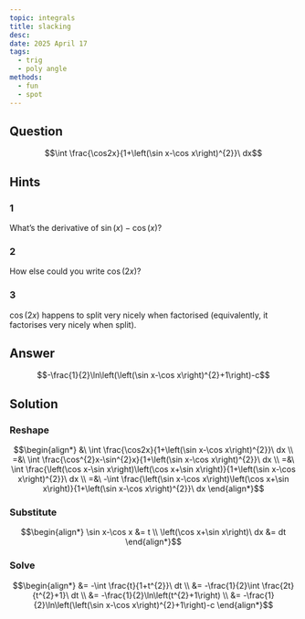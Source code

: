 ```yaml
---
topic: integrals
title: slacking
desc: 
date: 2025 April 17
tags:
  - trig
  - poly angle
methods:
  - fun
  - spot
---
```



## Question
```math
\int \frac{\cos2x}{1+\left(\sin x-\cos x\right)^{2}}\ dx
```


## Hints

### 1
What’s the derivative of $\sin(x)-\cos(x)$?

### 2
How else could you write $\cos(2x)$?

### 3
$\cos(2x)$ happens to split very nicely when factorised (equivalently, it factorises very nicely when split).


## Answer
```math
-\frac{1}{2}\ln\left(\left(\sin x-\cos x\right)^{2}+1\right)-c
```


## Solution

### Reshape
```math
\begin{align*}
  &\ \int \frac{\cos2x}{1+\left(\sin x-\cos x\right)^{2}}\ dx
  \\ =&\ \int \frac{\cos^{2}x-\sin^{2}x}{1+\left(\sin x-\cos x\right)^{2}}\ dx
  \\ =&\ \int \frac{\left(\cos x-\sin x\right)\left(\cos x+\sin x\right)}{1+\left(\sin x-\cos x\right)^{2}}\ dx
  \\ =&\ -\int \frac{\left(\sin x-\cos x\right)\left(\cos x+\sin x\right)}{1+\left(\sin x-\cos x\right)^{2}}\ dx
\end{align*}
```

### Substitute
```math
\begin{align*}
  \sin x-\cos x &= t
  \\ \left(\cos x+\sin x\right)\ dx &= dt
\end{align*}
```

### Solve
```math
\begin{align*}
  &= -\int \frac{t}{1+t^{2}}\ dt
  \\ &= -\frac{1}{2}\int \frac{2t}{t^{2}+1}\ dt
  \\ &= -\frac{1}{2}\ln\left(t^{2}+1\right)
  \\ &= -\frac{1}{2}\ln\left(\left(\sin x-\cos x\right)^{2}+1\right)-c
\end{align*}
```
